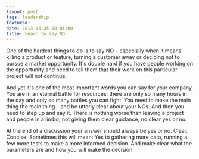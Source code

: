 ```yaml
---
layout: post
tags: leadership
featured:
date: 2013-04-25 00:01:00
title: Learn to say NO
---
```

One of the hardest things to do is to say NO – especially when it means killing a product or feature, turning a customer away or deciding not to pursue a market opportunity. It's double hard if you have people working on the opportunity and need to tell them that their work on this particular project will not continue.

And yet it's one of the most important words you can say for your company. You are in an eternal battle for resources; there are only so many hours in the day and only so many battles you can fight. You need to make the main thing the main thing – and be utterly clear about your NOs. And then you need to step up and say it. There is nothing worse than leaving a project and people in a limbo; not giving them clear guidance; no clear yes or no.

At the end of a discussion your answer should always be yes or no. Clear. Concise. Sometimes this will mean: Yes to gathering more data, running a few more tests to make a more informed decision. And make clear what the parameters are and how you will make the decision.